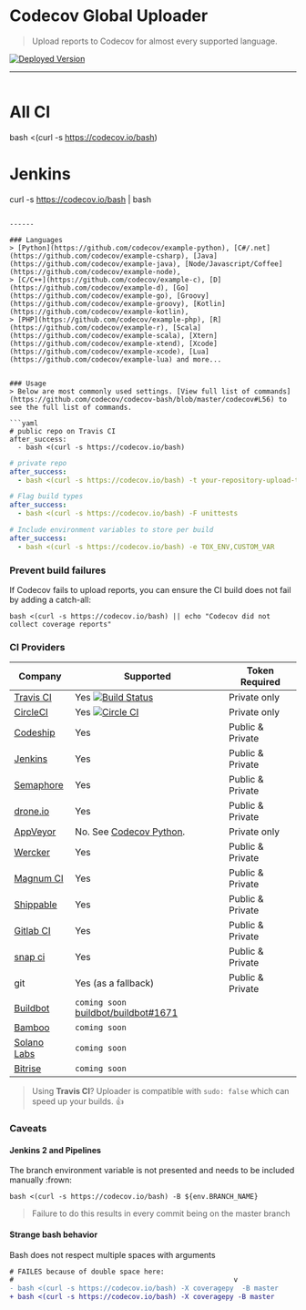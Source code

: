 Codecov Global Uploader
=======================
> Upload reports to Codecov for almost every supported language.

[![Deployed Version](https://codecov.io?bash=badge)](https://codecov.io?bash=redirect)

------

> ```bash
# All CI
bash <(curl -s https://codecov.io/bash)
# Jenkins
curl -s https://codecov.io/bash | bash
```

------

### Languages
> [Python](https://github.com/codecov/example-python), [C#/.net](https://github.com/codecov/example-csharp), [Java](https://github.com/codecov/example-java), [Node/Javascript/Coffee](https://github.com/codecov/example-node),
> [C/C++](https://github.com/codecov/example-c), [D](https://github.com/codecov/example-d), [Go](https://github.com/codecov/example-go), [Groovy](https://github.com/codecov/example-groovy), [Kotlin](https://github.com/codecov/example-kotlin),
> [PHP](https://github.com/codecov/example-php), [R](https://github.com/codecov/example-r), [Scala](https://github.com/codecov/example-scala), [Xtern](https://github.com/codecov/example-xtend), [Xcode](https://github.com/codecov/example-xcode), [Lua](https://github.com/codecov/example-lua) and more...


### Usage
> Below are most commonly used settings. [View full list of commands](https://github.com/codecov/codecov-bash/blob/master/codecov#L56) to see the full list of commands.

```yaml
# public repo on Travis CI
after_success:
  - bash <(curl -s https://codecov.io/bash)
```

```yaml
# private repo
after_success:
  - bash <(curl -s https://codecov.io/bash) -t your-repository-upload-token
```

```yaml
# Flag build types
after_success:
  - bash <(curl -s https://codecov.io/bash) -F unittests
```

```yaml
# Include environment variables to store per build
after_success:
  - bash <(curl -s https://codecov.io/bash) -e TOX_ENV,CUSTOM_VAR
```


### Prevent build failures
If Codecov fails to upload reports, you can ensure the CI build does not fail by adding a catch-all:

```
bash <(curl -s https://codecov.io/bash) || echo "Codecov did not collect coverage reports"
```


### CI Providers
|                       Company                       |                                                                    Supported                                                                     | Token Required   |
| --------------------------------------------------- | ------------------------------------------------------------------------------------------------------------------------------------------------ | ---------------- |
| [Travis CI](https://travis-ci.org/)                 | Yes [![Build Status](https://secure.travis-ci.org/codecov/codecov-bash.svg?branch=master)](http://travis-ci.org/codecov/codecov-bash)            | Private only     |
| [CircleCI](https://circleci.com/)                   | Yes [![Circle CI](https://img.shields.io/circleci/project/codecov/codecov-bash.svg?branch=master)](https://circleci.com/gh/codecov/codecov-bash) | Private only     |
| [Codeship](https://codeship.com/)                   | Yes                                                                                                                                              | Public & Private |
| [Jenkins](https://jenkins-ci.org/)                  | Yes                                                                                                                                              | Public & Private |
| [Semaphore](https://semaphoreci.com/)               | Yes                                                                                                                                              | Public & Private |
| [drone.io](https://drone.io/)                       | Yes                                                                                                                                              | Public & Private |
| [AppVeyor](http://www.appveyor.com/)                | No. See [Codecov Python](https://github.com/codecov/codecov-python).                                                                             | Private only     |
| [Wercker](http://wercker.com/)                      | Yes                                                                                                                                              | Public & Private |
| [Magnum CI](https://magnum-ci.com/)                 | Yes                                                                                                                                              | Public & Private |
| [Shippable](http://www.shippable.com/)              | Yes                                                                                                                                              | Public & Private |
| [Gitlab CI](https://about.gitlab.com/gitlab-ci/)    | Yes                                                                                                                                              | Public & Private |
| [snap ci](https://snap-ci.com_)                     | Yes                                                                                                                                              | Public & Private |
| git                                                 | Yes (as a fallback)                                                                                                                              | Public & Private |
| [Buildbot](http://buildbot.net/)                    | `coming soon` [buildbot/buildbot#1671](https://github.com/buildbot/buildbot/pull/1671)                                                           |                  |
| [Bamboo](https://www.atlassian.com/software/bamboo) | `coming soon`                                                                                                                                    |                  |
| [Solano Labs](https://www.solanolabs.com/)          | `coming soon`                                                                                                                                    |                  |
| [Bitrise](https://bitrise.io/)                      | `coming soon`                                                                                                                                    |                  |

> Using **Travis CI**? Uploader is compatible with `sudo: false` which can speed up your builds. :+1:

### Caveats

#### Jenkins 2 and Pipelines
The branch environment variable is not presented and needs to be included manually :frown:

```
bash <(curl -s https://codecov.io/bash) -B ${env.BRANCH_NAME}
```
> Failure to do this results in every commit being on the master branch

#### Strange bash behavior
Bash does not respect multiple spaces with arguments

```diff
# FAILES because of double space here:
#                                                      v
- bash <(curl -s https://codecov.io/bash) -X coveragepy  -B master
+ bash <(curl -s https://codecov.io/bash) -X coveragepy -B master
```
